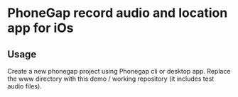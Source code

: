 # PhoneGap record audio and location app for iOs

## Usage
Create a new phonegap project using Phonegap cli or desktop app. 
Replace the www directory with this demo / working repository (it includes test audio files).




